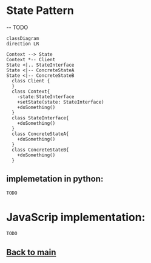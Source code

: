 # State Pattern
--
TODO
```mermaid
classDiagram
direction LR

Context --> State
Context *-- Client
State <|.. StateInterface
State <|-- ConcreteStateA
State <|-- ConcreteStateB
  class Client {
  }
  class Context{
    -state:StateInterface
    +setState(state: StateInterface)
    +doSomething()
  }
  class StateInterface{
    +doSomething()
  }
  class ConcreteStateA{
    +doSomething()
  }
  class ConcreteStateB{
    +doSomething()
  }

```

## implemetation in python:
```python
TODO
```
# JavaScrip implementation:

```js
TODO
```

## [Back to main](../readme.md)